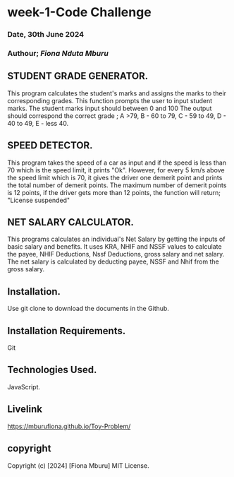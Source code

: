 # week-1-Code Challenge

### Date, 30th June 2024

### Authour; *Fiona Nduta Mburu*

## STUDENT GRADE GENERATOR.
This program calculates the student's marks and assigns the marks to their corresponding grades.
This  function  prompts the user to input student marks.
The student marks input should between 0 and 100
The output should correspond the correct grade ;
                A >79,
                B - 60 to 79,
                C - 59 to 49,
                D - 40 to 49,
                E - less 40.


## SPEED DETECTOR.
This program takes the speed of a car as input and if the speed is less than 70 which is the speed limit, it prints "Ok".
However, for every 5 km/s above the speed limit which is 70, it gives the driver one demerit point and prints the total number of demerit points.
The maximum number of demerit points is 12 points, if the driver gets more than 12 points, the function will return; "License suspended"


## NET SALARY CALCULATOR.
This programs calculates an individual's Net Salary by getting the inputs of basic salary and benefits.
It uses KRA, NHIF and NSSF values to calculate the payee, NHIF Deductions, Nssf Deductions, gross salary and net salary.
The net salary is calculated by deducting payee, NSSF and Nhif from the gross salary.

## Installation.
Use git clone to download the documents in the Github.

## Installation Requirements.
Git

## Technologies Used.
JavaScript.

## Livelink
 https://mburufiona.github.io/Toy-Problem/

## copyright 
Copyright (c) [2024] [Fiona Mburu]
MIT License.

